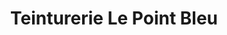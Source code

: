 ---
title: "Teinturerie Le Point Bleu"
url: /saint-germain-en-laye/teinturerie-le-point-bleu/
shop: Wäscherei
---